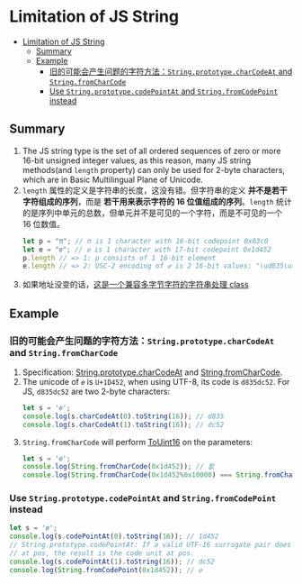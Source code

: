# Limitation of JS String


<!-- TOC -->

- [Limitation of JS String](#limitation-of-js-string)
    - [Summary](#summary)
    - [Example](#example)
        - [旧的可能会产生问题的字符方法：`String.prototype.charCodeAt` and `String.fromCharCode`](#旧的可能会产生问题的字符方法stringprototypecharcodeat-and-stringfromcharcode)
        - [Use `String.prototype.codePointAt` and `String.fromCodePoint` instead](#use-stringprototypecodepointat-and-stringfromcodepoint-instead)

<!-- /TOC -->



## Summary
1. The JS string type is the set of all ordered sequences of zero or more 16-bit unsigned integer values, as this reason, many JS string methods(and `length` property) can only be used for 2-byte characters, which are in Basic
Multilingual Plane of Unicode.
2. `length` 属性的定义是字符串的长度，这没有错。但字符串的定义 **并不是若干字符组成的序列**，而是 **若干用来表示字符的 16 位值组成的序列**。`length` 统计的是序列中单元的总数，但单元并不是可见的一个字符，而是不可见的一个 16 位数值。
    ```js
    let p = "π"; // π is 1 character with 16-bit codepoint 0x03c0
    let e = "𝑒"; // 𝑒 is 1 character with 17-bit codepoint 0x1d452
    p.length // => 1: p consists of 1 16-bit element
    e.length // => 2: USC-2 encoding of 𝑒 is 2 16-bit values: "\ud835\udc52"
    ```
3. 如果地址没变的话，[这是一个兼容多字节字符的字符串处理 class](https://github.com/samoyi/Nichijou/blob/master/js/string/MultiByte.js)


## Example
### 旧的可能会产生问题的字符方法：`String.prototype.charCodeAt` and `String.fromCharCode`
1. Specification: [String.prototype.charCodeAt](https://tc39.github.io/ecma262/#sec-string.prototype.charcodeat)
and [String.fromCharCode](https://tc39.github.io/ecma262/#sec-string.fromcharcode).
2. The unicode of `𝑒` is `U+1D452`, when using UTF-8, its code is `d835dc52`. For JS, `d835dc52` are two 2-byte characters:
    ```js
    let s = '𝑒';
    console.log(s.charCodeAt(0).toString(16)); // d835
    console.log(s.charCodeAt(1).toString(16)); // dc52
    ```
3. `String.fromCharCode` will perform [ToUint16](https://tc39.github.io/ecma262/#sec-touint16) on the parameters:
    ```js
    let s = '𝑒';
    console.log(String.fromCharCode(0x1d452)); // 푒
    console.log(String.fromCharCode(0x1d452%0x10000) === String.fromCharCode(0x1d452)); // true
    ```

### Use `String.prototype.codePointAt` and `String.fromCodePoint` instead
```js
let s = '𝑒';
console.log(s.codePointAt(0).toString(16)); // 1d452
// String.prototype.codePointAt: If a valid UTF-16 surrogate pair does not begin
// at pos, the result is the code unit at pos.
console.log(s.codePointAt(1).toString(16)); // dc52
console.log(String.fromCodePoint(0x1d452)); // 𝑒
```
